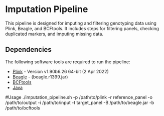 # Imputation Pipeline

This pipeline is designed for imputing and filtering genotyping data using Plink, Beagle, and BCFtools. It includes steps for filtering panels, checking duplicated markers, and imputing missing data.


## Dependencies

The following software tools are required to run the pipeline:
- [Plink](https://www.cog-genomics.org/plink/) - Version  v1.90b6.26 64-bit (2 Apr 2022)
- [Beagle](https://faculty.washington.edu/browning/beagle/) - (beagle.r1399.jar)
- [BCFtools](http://samtools.github.io/bcftools/)
- [Java](https://www.oracle.com/java/technologies/javase-downloads.html)

#Usage
./imputation_pipeline.sh -p /path/to/plink -r reference_panel -o /path/to/output -i /path/to/input -t target_panel -B /path/to/beagle.jar -b /path/to/bcftools
